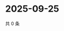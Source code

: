 # 2025-09-25

共 0 条

<!-- BEGIN ZHIHUQUESTIONS -->
<!-- 最后更新时间 Thu Sep 25 2025 14:17:44 GMT+0800 (China Standard Time) -->

<!-- END ZHIHUQUESTIONS -->
